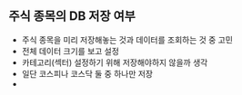## 주식 종목의 DB 저장 여부
- 주식 종목을 미리 저장해놓는 것과 데이터를 조회하는 것 중 고민
- 전체 데이터 크기를 보고 설정
- 카테고리(섹터) 설정하기 위해 저장해야하지 않을까 생각
- 일단 코스피나 코스닥 둘 중 하나만 저장
- 